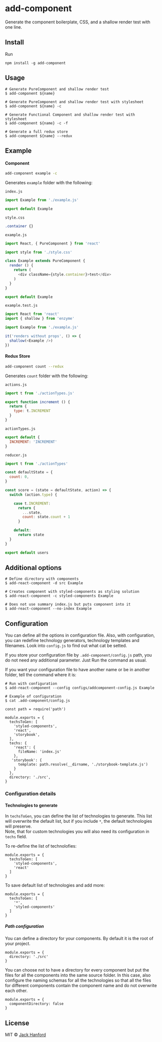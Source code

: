 # add-component

Generate the component boilerplate, CSS, and a shallow render test with one line.

## Install

Run

```npm install -g add-component```

## Usage

```
# Generate PureComponent and shallow render test
$ add-component ${name}

# Generate PureComponent and shallow render test with stylesheet
$ add-component ${name} -c

# Generate Functional Component and shallow render test with stylesheet
$ add-component ${name} -c -f

# Generate a full redux store
$ add-component ${name} --redux
```

## Example


#### Component

```sh
add-component example -c
```
Generates `example` folder with the following:

`index.js`
```js
import Example from './example.js'

export default Example
```

`style.css`
```css
.container {}
```

`example.js`
```js
import React, { PureComponent } from 'react'

import style from './style.css'

class Example extends PureComponent {
  render () {
    return (
      <div className={style.container}>test</div>
    )
  }
}

export default Example
```

`example.test.js`
```js
import React from 'react'
import { shallow } from 'enzyme'

import Example from './example.js'

it('renders without props', () => {
  shallow(<Example />)
})
```

#### Redux Store

```sh
add-component count --redux
```
Generates `count` folder with the following:

`actions.js`
```js
import t from './actionTypes.js'

export function increment () {
  return {
    type: t.INCREMENT
  }
}
```

`actionTypes.js`
```js
export default {
  INCREMENT: 'INCREMENT'
}
```

`reducer.js`
```js
import t from './actionTypes'

const defaultState = {
  count: 0,
}

const score = (state = defaultState, action) => {
  switch (action.type) {

    case t.INCREMENT:
      return {
        ...state,
        count: state.count + 1
      }

    default:
      return state
  }
}

export default users


```

## Additional options

```
# Define directory with components
$ add-react-component -d src Example

# Creates component with styled-components as styling solution
$ add-react-component -c styled-components Example

# Does not use summary index.js but puts component into it
$ add-react-component --no-index Example
```

## Configuration

You can define all the options in configuration file. Also, with configuration, you can redefine technology
generators, technology templates and filenames. Look into `config.js` to find out what cat be setted.

If you store your configuration file by `.add-component/config.js` path, you do not need any additional parameter. Just
Run the command as usual.

If you want your configuration file to have another name or be in another folder, tell the command where it is:
```
# Run with configuration
$ add-react-component --config configs/addcomponent-config.js Example

# Example of configuration
$ cat .add-component/config.js

const path = require('path')

module.exports = {
  techsToGen: [
    'styled-components',
    'react',
    'storybook',
  ],
  techs: {
    'react': {
      fileName: 'index.js'
    },
   'storybook': {
      template: path.resolve(__dirname, './storybook-template.js')
    }
  },
  directory: './src',
}
```

### Configuration details

#### Technologies to generate

In `techsToGen`, you can define the list of technologies to generate. This list will overwrite the default list, but if
you include `*`, the default technologies will preserve.<br/>
Note, that for custom technologies you will also need its configuration in `techs` field.

To re-define the list of technolofies:
```
module.exports = {
  techsToGen: [
    'styled-components',
    'react'
  ]
}
```

To save default list of technologies and add more:
```
module.exports = {
  techsToGen: [
    '*',
    'styled-components'
  ]
}
```

##### Path configuration

You can define a directory for your components. By default it is the root of your project.
```
module.exports = {
  directory: './src'
}
```

You can choose not to have a directory for every component but put the files for all the components into the same source
folder. In this case, also configure the naming schemas for all the technologies so that all the files for different
components contain the component name and do not overwrite each other.
```
module.exports = {
  componentDirectory: false
}
```

## License

MIT © [Jack Hanford](http://jackhanford.com)
